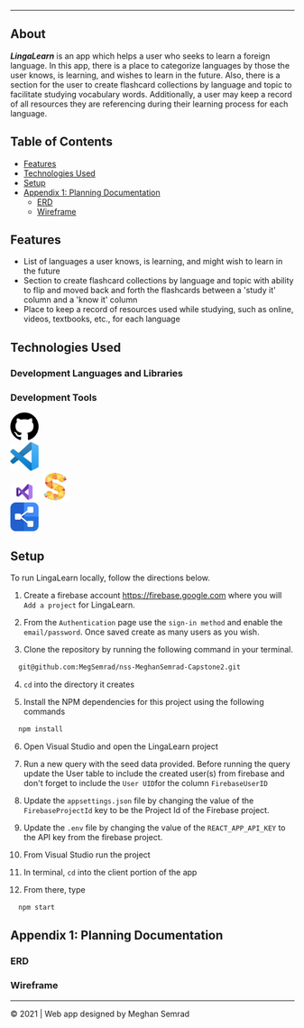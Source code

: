 ---
## About 
***LingaLearn*** is an app which helps a user who seeks to learn a foreign language. In this app, there is a place to categorize languages by those the user knows, is learning, and wishes to learn in the future. Also, there is a section for the user to create flashcard collections by language and topic to facilitate studying vocabulary words. Additionally, a user may keep a record of all resources they are referencing during their learning process for each language.  



## Table of Contents
  * [Features](#features)
  * [Technologies Used](#technologies-used)
  * [Setup](#setup)
  * [Appendix 1: Planning Documentation](#appendix-1-planning-documentation)
    * [ERD](#erd)
    * [Wireframe](#wireframe)



## Features
* List of languages a user knows, is learning, and might wish to learn in the future
* Section to create flashcard collections by language and topic with ability to flip and moved back and forth the flashcards between a 'study it' column and a 'know it' column 
* Place to keep a record of resources used while studying, such as online, videos, textbooks, etc., for each language 



## Technologies Used
  ### Development Languages and Libraries


  ### Development Tools
   <img src="./client/linga-learn/src/images/githublogo.png" width="10%"></img>  
   <img src="./client/linga-learn/src/images/visualstudiocodelogo.png" width="10%"></img>   
   <img src="./client/linga-learn/src/images/visualstudiologo.png" width="10%"></img> 
   <img src="./client/linga-learn/src/images/sketchboard.jpg" width="10%"></img>  
   <img src="./client/linga-learn/src/images/dbdiagram.png" width="10%"></img>     




## Setup
  To run LingaLearn locally, follow the directions below.
  
  1. Create a firebase account <Link>https://firebase.google.com</Link> where you will `Add a project` for LingaLearn.
  
  2. From the `Authentication` page use the `sign-in method` and enable the `email/password`. Once saved create as many users as you wish. 

  3. Clone the repository by running the following command in your terminal.
  ```sh
    git@github.com:MegSemrad/nss-MeghanSemrad-Capstone2.git
  ```
  4. `cd` into the directory it creates

  5. Install the NPM dependencies for this project using the following commands
  ```sh
    npm install
  ```
  
  6. Open Visual Studio and open the LingaLearn project 
  
  7. Run a new query with the seed data provided. Before running the query update the User table to include the created user(s) from firebase and don't forget to include the `User UID`for the column `FirebaseUserID`
  
  8. Update the `appsettings.json` file by changing the value of the `FirebaseProjectId` key to be the Project Id of the Firebase project.
  
  9. Update the `.env` file by changing the value of the `REACT_APP_API_KEY` to the API key from the firebase project.
  
  10. From Visual Studio run the project
  
  11. In terminal, `cd` into the client portion of the app

  11. From there, type
  ```sh
    npm start
  ```
  
  
## Appendix 1: Planning Documentation
 ### ERD

 
  ### Wireframe

 
 _____________________________________
&copy; 2021   | Web app designed by Meghan Semrad
